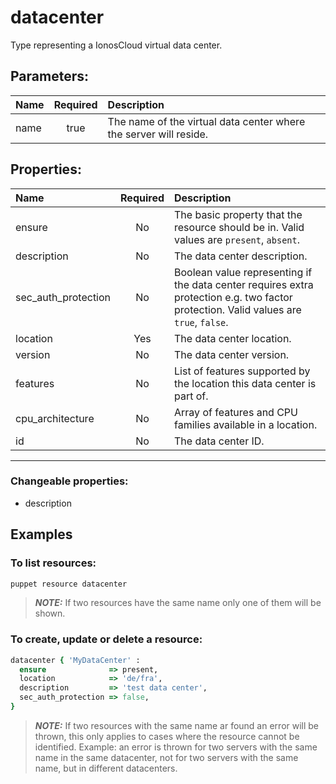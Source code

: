 # datacenter

Type representing a IonosCloud virtual data center.

## Parameters:

| Name | Required | Description |
| :--- | :-: | :--- |
| name | true | The name of the virtual data center where the server will reside.   |

## Properties:

| Name | Required | Description |
| :--- | :-: | :--- |
| ensure | No | The basic property that the resource should be in.  Valid values are `present`, `absent`.  |
| description | No | The data center description.   |
| sec_auth_protection | No | Boolean value representing if the data center requires extra protection e.g. two factor protection.  Valid values are `true`, `false`.  |
| location | Yes | The data center location.   |
| version | No | The data center version.   |
| features | No | List of features supported by the location this data center is part of.   |
| cpu_architecture | No | Array of features and CPU families available in a location.   |
| id | No | The data center ID.   |
***


### Changeable properties:

* description


## Examples

### To list resources:
```bash
puppet resource datacenter
```
> **_NOTE:_** If two resources have the same name only one of them will be shown.


### To create, update or delete a resource:

```ruby
datacenter { 'MyDataCenter' :
  ensure              => present,
  location            => 'de/fra',
  description         => 'test data center',
  sec_auth_protection => false,
}

```
> **_NOTE:_** If two resources with the same name ar found an error will be thrown, this only applies to cases where the resource cannot be identified. Example: an error is thrown for two servers with the same name in the same datacenter, not for two servers with the same name, but in different datacenters.

